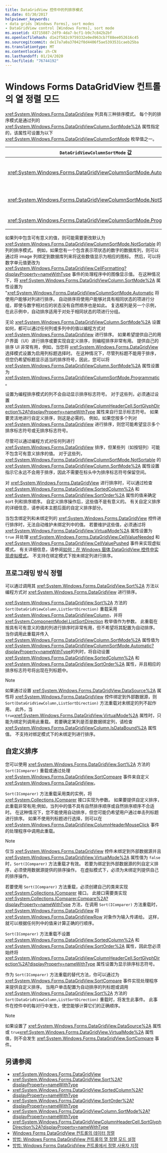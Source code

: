 ```yaml
---
title: DataGridView 控件中的列排序模式
ms.date: 03/30/2017
helpviewer_keywords:
- data grids [Windows Forms], sort modes
- DataGridView control [Windows Forms], sort mode
ms.assetid: 43715887-2df9-4da7-bcf1-b9c7c842b2bf
ms.openlocfilehash: d1e2f582c9759332e0ed963cb7f88ee052616c45
ms.sourcegitcommit: de17a7a0a37042f0d4406f5ae5393531caeb25ba
ms.translationtype: MT
ms.contentlocale: zh-CN
ms.lasthandoff: 01/24/2020
ms.locfileid: "76744192"
---
```

# <a name="column-sort-modes-in-the-windows-forms-datagridview-control"></a>Windows Forms DataGridView 컨트롤의 열 정렬 모드
<xref:System.Windows.Forms.DataGridView> 列具有三种排序模式。 每个列的排序模式是通过列的 <xref:System.Windows.Forms.DataGridViewColumn.SortMode%2A> 属性指定的，该属性可设置为以下 <xref:System.Windows.Forms.DataGridViewColumnSortMode> 枚举值之一。  
  
|`DataGridViewColumnSortMode` 값|설명|  
|----------------------------------------|-----------------|  
|<xref:System.Windows.Forms.DataGridViewColumnSortMode.Automatic>|文本框列的默认值。 除非列标题用于选择，否则，单击列标题会自动对此列 <xref:System.Windows.Forms.DataGridView> 排序，并显示指示排序顺序的标志符号。|  
|<xref:System.Windows.Forms.DataGridViewColumnSortMode.NotSortable>|非文本框列的默认值。 您可以通过编程方式对此列进行排序;但是，它不用于排序，因此不会为排序标志符号保留任何空间。|  
|<xref:System.Windows.Forms.DataGridViewColumnSortMode.Programmatic>|您可以通过编程方式对此列进行排序，并为排序标志符号保留空间。|  
  
 如果列中包含可有意义的值，则可能需要更改默认为 <xref:System.Windows.Forms.DataGridViewColumnSortMode.NotSortable> 的列的排序模式。 例如，如果您有一个包含表示项状态的数字的数据库列，则可以通过将 image 列绑定到数据库列来将这些数值显示为相应的图标。 然后，可以将数字单元值更改为 <xref:System.Windows.Forms.DataGridView.CellFormatting?displayProperty=nameWithType> 事件的处理程序中的图像显示值。 在这种情况下，将 <xref:System.Windows.Forms.DataGridViewColumn.SortMode%2A> 属性设置为 "<xref:System.Windows.Forms.DataGridViewColumnSortMode.Automatic> 将使用户能够对列进行排序。 自动排序将使用户能够对具有相同状态的项进行分组，即使与数字相对应的状态没有自然顺序也是如此。 复选框列是另一个示例，在此示例中，自动排序适用于对处于相同状态的项进行分组。  
  
 无论 <xref:System.Windows.Forms.DataGridViewColumn.SortMode%2A> 设置如何，都可以通过任何列或多列中的值以编程方式对 <xref:System.Windows.Forms.DataGridView> 进行排序。 如果希望提供自己的用户界面（UI）进行排序或要实现自定义排序，则编程排序非常有用。 提供自己的排序 UI 非常有用，例如，当您将 <xref:System.Windows.Forms.DataGridView> 选择模式设置为启用列标题选择时。 在这种情况下，尽管列标题不能用于排序，但您仍希望标题显示适当的排序符号，因此，您可以将 <xref:System.Windows.Forms.DataGridViewColumn.SortMode%2A> 属性设置为 <xref:System.Windows.Forms.DataGridViewColumnSortMode.Programmatic>。  
  
 设置为编程排序模式的列不会自动显示排序标志符号。 对于这些列，必须通过设置 <xref:System.Windows.Forms.DataGridViewColumnHeaderCell.SortGlyphDirection%2A?displayProperty=nameWithType> 属性来自行显示标志符号。 如果要灵活地进行自定义排序，则这是必需的。 例如，如果您按多个列对 <xref:System.Windows.Forms.DataGridView> 进行排序，则您可能希望显示多个排序标志符号或无排序标志符号。  
  
 尽管可以通过编程方式对任何列进行 <xref:System.Windows.Forms.DataGridView> 排序，但某些列（如按钮列）可能不包含可有意义排序的值。 对于这些列，<xref:System.Windows.Forms.DataGridViewColumnSortMode.NotSortable> 的 <xref:System.Windows.Forms.DataGridViewColumn.SortMode%2A> 属性设置指示它永远不会用于排序，因此不需要在标头中为排序标志符号保留空间。  
  
 对 <xref:System.Windows.Forms.DataGridView> 进行排序时，可以通过检查 <xref:System.Windows.Forms.DataGridView.SortedColumn%2A> 和 <xref:System.Windows.Forms.DataGridView.SortOrder%2A> 属性的值来确定 sort 列和排序顺序。 自定义排序操作后，这些值不是有意义的。 有关自定义排序的详细信息，请参阅本主题后面的自定义排序部分。  
  
 当包含绑定列和未绑定列的 <xref:System.Windows.Forms.DataGridView> 控件进行排序时，无法自动维护未绑定列中的值。 若要维护这些值，必须通过将 <xref:System.Windows.Forms.DataGridView.VirtualMode%2A> 属性设置为 `true` 并处理 <xref:System.Windows.Forms.DataGridView.CellValueNeeded> 和 <xref:System.Windows.Forms.DataGridView.CellValuePushed> 事件来实现虚拟模式。 有关详细信息，请参阅[如何：在 Windows 窗体 DataGridView 控件中实现虚拟模式](how-to-implement-virtual-mode-in-the-windows-forms-datagridview-control.md)。 不支持在绑定模式下按未绑定列进行排序。  
  
## <a name="programmatic-sorting"></a>프로그래밍 방식 정렬  
 可以通过调用其 <xref:System.Windows.Forms.DataGridView.Sort%2A> 方法以编程方式对 <xref:System.Windows.Forms.DataGridView> 进行排序。  
  
 <xref:System.Windows.Forms.DataGridView.Sort%2A> 方法的 `Sort(DataGridViewColumn,ListSortDirection)` 重载采用 <xref:System.Windows.Forms.DataGridViewColumn>，并将 <xref:System.ComponentModel.ListSortDirection> 枚举值作为参数。 此重载在按具有可有意义的值的列进行排序时非常有用，但不希望将其配置为自动排序。 当你调用此重载并传入 <xref:System.Windows.Forms.DataGridViewColumn.SortMode%2A> 属性值为 <xref:System.Windows.Forms.DataGridViewColumnSortMode.Automatic?displayProperty=nameWithType>的列时，将自动设置 <xref:System.Windows.Forms.DataGridView.SortedColumn%2A> 和 <xref:System.Windows.Forms.DataGridView.SortOrder%2A> 属性，并且相应的排序标志符号将出现在列标题中。  
  
> [!NOTE]
> 如果通过设置 <xref:System.Windows.Forms.DataGridView.DataSource%2A> 属性将 <xref:System.Windows.Forms.DataGridView> 控件绑定到外部数据源，则 `Sort(DataGridViewColumn,ListSortDirection)` 方法重载对未绑定的列不起作用。 此外，当 `true`<xref:System.Windows.Forms.DataGridView.VirtualMode%2A> 属性时，只能为绑定列调用此重载。 若要确定某列是否是数据绑定列，请检查 <xref:System.Windows.Forms.DataGridViewColumn.IsDataBound%2A> 属性值。 不支持对绑定模式下的未绑定列进行排序。  
  
## <a name="custom-sorting"></a>自定义排序  
 您可以使用 <xref:System.Windows.Forms.DataGridView.Sort%2A> 方法的 `Sort(IComparer)` 重载或通过处理 <xref:System.Windows.Forms.DataGridView.SortCompare> 事件来自定义 <xref:System.Windows.Forms.DataGridView>。  
  
 `Sort(IComparer)` 方法重载采用类的实例，将 <xref:System.Collections.IComparer> 接口实现为参数。 如果要提供自定义排序，此重载非常有用;例如，当列中的值不具有自然排序顺序或自然排序顺序不合适时。 在这种情况下，您不能使用自动排序，但您可能仍希望用户通过单击列标题进行排序。 如果不使用列标题进行选择，则可以在 <xref:System.Windows.Forms.DataGridView.ColumnHeaderMouseClick> 事件的处理程序中调用此重载。  
  
> [!NOTE]
> 仅当 <xref:System.Windows.Forms.DataGridView> 控件未绑定到外部数据源并且 <xref:System.Windows.Forms.DataGridView.VirtualMode%2A> 属性值为 `false`时，`Sort(IComparer)` 方法重载才有效。 若要为绑定到外部数据源的列自定义排序，必须使用数据源提供的排序操作。 在虚拟模式下，必须为未绑定列提供自己的排序操作。  
  
 若要使用 `Sort(IComparer)` 方法重载，必须创建自己的类来实现 <xref:System.Collections.IComparer> 接口。 此接口需要类实现 <xref:System.Collections.IComparer.Compare%2A?displayProperty=nameWithType> 方法，在调用 `Sort(IComparer)` 方法重载时，<xref:System.Windows.Forms.DataGridView> 将 <xref:System.Windows.Forms.DataGridViewRow> 对象作为输入传递给。 这样，就可以根据任何列中的值来计算正确的行顺序。  
  
 `Sort(IComparer)` 方法重载不设置 <xref:System.Windows.Forms.DataGridView.SortedColumn%2A> 和 <xref:System.Windows.Forms.DataGridView.SortOrder%2A> 属性，因此您必须始终将 <xref:System.Windows.Forms.DataGridViewColumnHeaderCell.SortGlyphDirection%2A?displayProperty=nameWithType> 属性设置为显示排序标志符号。  
  
 作为 `Sort(IComparer)` 方法重载的替代方法，你可以通过为 <xref:System.Windows.Forms.DataGridView.SortCompare> 事件实现处理程序来提供自定义排序。 当用户单击配置为自动排序的列标题或调用 <xref:System.Windows.Forms.DataGridView.Sort%2A> 方法的 `Sort(DataGridViewColumn,ListSortDirection)` 重载时，将发生此事件。 此事件在控件中的每对行中发生，使您能够计算它们的正确顺序。  
  
> [!NOTE]
> 如果设置了 <xref:System.Windows.Forms.DataGridView.DataSource%2A> 属性或 `true`<xref:System.Windows.Forms.DataGridView.VirtualMode%2A> 属性值，则不会发生 <xref:System.Windows.Forms.DataGridView.SortCompare> 事件。  
  
## <a name="see-also"></a>另请参阅

- <xref:System.Windows.Forms.DataGridView>
- <xref:System.Windows.Forms.DataGridView.Sort%2A?displayProperty=nameWithType>
- <xref:System.Windows.Forms.DataGridView.SortedColumn%2A?displayProperty=nameWithType>
- <xref:System.Windows.Forms.DataGridView.SortOrder%2A?displayProperty=nameWithType>
- <xref:System.Windows.Forms.DataGridViewColumn.SortMode%2A?displayProperty=nameWithType>
- <xref:System.Windows.Forms.DataGridViewColumnHeaderCell.SortGlyphDirection%2A?displayProperty=nameWithType>
- [Windows Forms DataGridView 컨트롤의 데이터 정렬](sorting-data-in-the-windows-forms-datagridview-control.md)
- [방법: Windows Forms DataGridView 컨트롤의 열 정렬 모드 설정](set-the-sort-modes-for-columns-wf-datagridview-control.md)
- [방법: Windows Forms DataGridView 컨트롤에서 정렬 사용자 지정](how-to-customize-sorting-in-the-windows-forms-datagridview-control.md)

